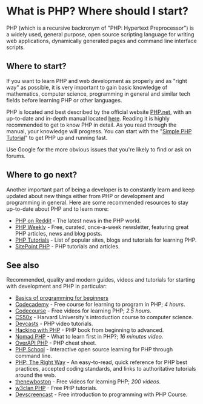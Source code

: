 # What is PHP? Where should I start?

PHP (which is a recursive backronym of "PHP: Hypertext Preprocessor") is a
widely used, general purpose, open source scripting language for writing web
applications, dynamically generated pages and command line interface scripts.

## Where to start?

If you want to learn PHP and web development as properly and as "right way" as
possible, it is very important to gain basic knowledge of mathematics, computer
science, programming in general and similar tech fields before learning PHP or
other languages.

PHP is located and best described by the official website
[PHP.net](http://php.net), with an up-to-date and in-depth manual located
[here](http://php.net/manual). Reading it is highly recommended to get to know
PHP in detail. As you read through the manual, your knowledge will progress.
You can start with the "[Simple PHP Tutorial](http://php.net/manual/en/tutorial.php)"
to get PHP up and running fast.

Use Google for the more obvious issues that you're likely to find or ask on
forums.

## Where to go next?

Another important part of being a developer is to constantly learn and keep
updated about new things either from PHP or development and programming in
general. Here are some recommended resources to stay up-to-date about PHP and
to learn more:

* [PHP on Reddit](https://www.reddit.com/r/PHP) - The latest news in the PHP
  world.
* [PHP Weekly](http://phpweekly.com) - Free, curated, once-a-week newsletter,
  featuring great PHP articles, news and blog posts.
* [PHP Tutorials](https://www.cybrhome.com/topic/php-tutorials) - List of popular sites, blogs and tutorials for learning PHP.
* [SitePoint PHP](https://www.sitepoint.com/php/) - PHP tutorials and articles.

## See also

Recommended, quality and modern guides, videos and tutorials for starting with
development and PHP in particular:

* [Basics of programming for beginners](http://avinashseth.com/basics-programming-for-beginners/)
* [Codecademy](http://www.codecademy.com/tracks/php) - Free course for learning
  to program in PHP; *4 hours*.
* [Codecourse](https://www.youtube.com/watch?v=QRmmISj6Rrw&list=PLfdtiltiRHWFD41D_LDomY1Fb-O9MtFqq) -
  Free videos for learning PHP; *2.5 hours*.
* [CS50x](https://www.edx.org/course/introduction-computer-science-harvardx-cs50x) -
  Harvard University's introduction course to computer science.
* [Devcasts](https://www.devcasts.io/tag/php/) - PHP video tutorials.
* [Hacking with PHP](http://www.hackingwithphp.com/) - PHP book from beginning
  to advanced.
* [Nomad PHP](https://www.youtube.com/watch?v=LpDSq7K_sUg) - What to learn
  first in PHP?; *16 minutes video*.
* [OverAPI PHP](http://overapi.com/php) - PHP cheat sheet.
* [PHP School](http://phpschool.io) - Interactive open source learning for PHP
  through command line.
* [PHP: The Right Way](http://phptherightway.com) - An easy-to-read, quick
  reference for PHP best practices, accepted coding standards, and links to
  authoritative tutorials around the web.
* [thenewboston](https://www.thenewboston.com/videos.php?cat=11) - Free videos
  for learning PHP; *200 videos*.
* [w3clan PHP](https://php.w3clan.com) - Free PHP tutorials.
* [Devscreencast](https://devscreencast.com/courses/introduction-to-programming-with-php) -
  Free introduction to programming with PHP Course.
